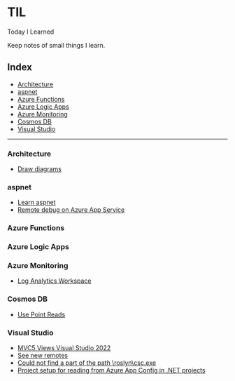# TIL
Today I Learned

Keep notes of small things I learn.

## Index
* [Architecture](#architecture)
* [aspnet](#aspnet)
* [Azure Functions](#azure-functions)
* [Azure Logic Apps](#azure-logic-apps)
* [Azure Monitoring](#azure-monitoring)
* [Cosmos DB](#cosmos-db)
* [Visual Studio](#visual-studio)

---

### Architecture
- [Draw diagrams](architecture/diagrams.md)

### aspnet
- [Learn aspnet](aspnet/learn-aspnet.md)
- [Remote debug on Azure App Service](aspnet/remote-debug.md)

### Azure Functions

### Azure Logic Apps

### Azure Monitoring
- [Log Analytics Workspace](azure-monitoring/log-analytics-workspace.md)

### Cosmos DB
- [Use Point Reads](cosmos-db/point-reads.md)

### Visual Studio
- [MVC5 Views Visual Studio 2022](visual-studio/razor-views-mvc5.md)
- [See new remotes](visual-studio/see-new-remotes.md)
- [Could not find a part of the path \roslyn\csc.exe](visual-studio/csc-exe.md)
- [Project setup for reading from Azure App Config in .NET projects](visual-studio/azure-app-config.md)



